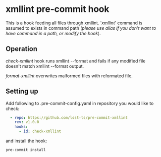 # xmllint pre-commit hook

This is a hook feeding all files through xmllint. '*xmllint*' command is
assumed to exists in command path (*please use alias if you don't want to have command in a path, or modify the hook*).

## Operation

*check-xmllint* hook runs xmllint --format and fails if any modified file doesn't match xmllint --format output.

*format-xmllint* overwrites malformed files with reformated file.

## Setting up

Add following to .pre-commit-config.yaml in repository you would like to check:

```yaml
  - repo: https://github.com/lsst-ts/pre-commit-xmllint
    rev: v1.0.0
    hooks:
      - id: check-xmllint
```

and install the hook:

```sh
pre-commit install
```
